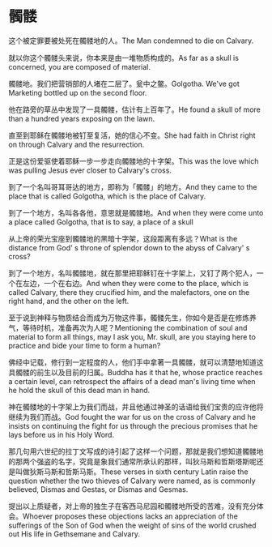 # 髑髅

<p><span class="chinese">这个被定罪要被处死在髑髅地的人。</span><span class="english">The Man condemned to die on Calvary.</span></p>

<p><span class="chinese">就以你这个髑髅头来说，你本来是由一堆物质构成的。</span><span class="english">As far as a skull is concerned, you are composed of material.</span></p>

<p><span class="chinese">髑髅地。我们把营销部的人堵在二层了。瓮中之鳖。</span><span class="english">Golgotha. We've got Marketing bottled up on the second floor.</span></p>

<p><span class="chinese">他在路旁的草丛中发现了一具髑髅，估计有上百年了。</span><span class="english">He found a skull of more than a hundred years exposing on the lawn.</span></p>

<p><span class="chinese">直至到耶稣在髑髅地被钉至复活，她的信心不变。</span><span class="english">She had faith in Christ right on through Calvary and the resurrection.</span></p>

<p><span class="chinese">正是这份爱驱使着耶稣一步一步走向髑髅地的十字架。</span><span class="english">This was the love which was pulling Jesus ever closer to Calvary's cross.</span></p>

<p><span class="chinese">到了一个名叫哥耳哥达的地方，即称为「髑髅」的地方。</span><span class="english">And they came to the place that is called Golgotha, which is the place of Calvary.</span></p>

<p><span class="chinese">到了一个地方，名叫各各他，意思就是髑髅地。</span><span class="english">And when they were come unto a place called Golgotha, that is to say, a place of a skull</span></p>

<p><span class="chinese">从上帝的荣光宝座到髑髅地的黑暗十字架，这段距离有多远？</span><span class="english">What is the distance from God' s throne of splendor down to the abyss of Calvary' s cross?</span></p>

<p><span class="chinese">到了一个地方，名叫髑髅地，就在那里把耶稣钉在十字架上，又钉了两个犯人，一个在左边，一个在右边。</span><span class="english">And when they were come to the place, which is called Calvary, there they crucified him, and the malefactors, one on the right hand, and the other on the left.</span></p>

<p><span class="chinese">至于说到神释与物质结合而成为万物这件事，髑髅先生，你如今是否是在修炼养气，等待时机，准备再次为人呢？</span><span class="english">Mentioning the combination of soul and material to form all things, may I ask you, Mr. skull, are you staying here to practice and bide your time to form a human?</span></p>

<p><span class="chinese">佛经中记载，修行到一定程度的人，他们手中拿著一具髑髅，就可以清楚地知道这具髑髅的前生以及目前的归属。</span><span class="english">Buddha has it that he, whose practice reaches a certain level, can retrospect the affairs of a dead man's living time when he hold the skull of this dead man in hand.</span></p>

<p><span class="chinese">神在髑髅地的十字架上为我们而战，并且他通过神圣的话语给我们宝贵的应许他将继续为我们而战。</span><span class="english">God fought the war for us on the cross of Calvary and he insists on continuing the fight for us through the precious promises that he lays before us in his Holy Word.</span></p>

<p><span class="chinese">那几句用六世纪的拉丁文写成的诗引起了这样一个问题，那就是我们想知道髑髅地的那两个强盗的名字，究竟是象我们通常所承认的那样，叫狄马斯和哲斯塔斯呢还是叫做狄斯马斯和哲斯马斯。</span><span class="english">These verses in sixth century Latin raise the question whether the two thieves of Calvary were named, as is commonly believed, Dismas and Gestas, or Dismas and Gesmas.</span></p>

<p><span class="chinese">提出以上质疑者，对上帝的独生子在客西马尼园和髑髅地所受的苦难，没有充分体会。</span><span class="english">Whoever proposes these objections lacks an appreciation of the sufferings of the Son of God when the weight of sins of the world crushed out His life in Gethsemane and Calvary.</span></p>

